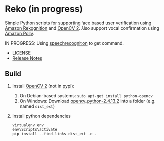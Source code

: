 # Reko (in progress)

Simple Python scripts for supporting face based user verification using 
[Amazon Rekognition](https://aws.amazon.com/rekognition/) and [OpenCV 2](http://opencv.org/).
Also support vocal confirmation using [Amazon Polly](https://aws.amazon.com/polly/details/).

IN PROGRESS: Using [speechrecognition](https://github.com/Uberi/speech_recognition) to get command.

- [LICENSE](LICENSE)
- [Release Notes](ReleaseNotes.md)

## Build

1. Install [OpenCV 2](http://opencv.org/) (not in pypi):

    1. On Debian-based systems: `sudo apt-get install python-opencv` 
    1. On Windows: Download [opencv_python-2.4.13.2](http://www.lfd.uci.edu/~gohlke/pythonlibs/#opencv) into a folder (e.g. named `dist_ext`)

1. Install python dependencies

   ```
   virtualenv env
   env\Scripts\activate
   pip install --find-links dist_ext -e .
   
   ```
